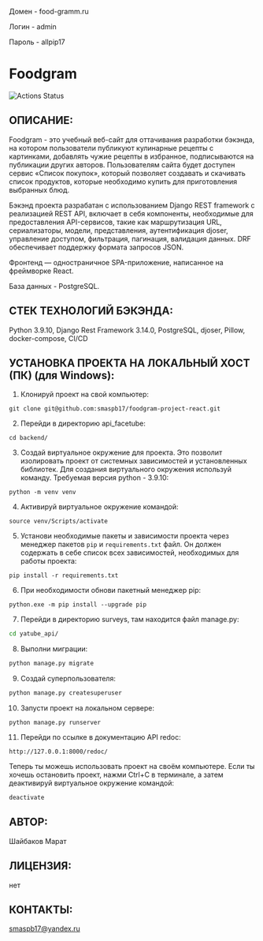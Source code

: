 Домен - food-gramm.ru

Логин - admin

Пароль - allpip17 

# Foodgram

![Actions Status](https://github.com/smaspb17/foodgram-project-react/actions/workflows/main.yml/badge.svg)

## ОПИСАНИЕ:

Foodgram - это учебный веб-сайт для оттачивания разработки бэкэнда, на котором пользователи публикуют кулинарные рецепты с картинками, добавлять чужие рецепты в избранное, подписываются на публикации других авторов. Пользователям сайта будет доступен сервис «Список покупок», который позволяет создавать и скачивать список продуктов, которые необходимо купить для приготовления выбранных блюд.

Бэкэнд проекта разрабатан с использованием Django REST framework с реализацией REST API, включает в себя компоненты, необходимые для предоставления API-сервисов, такие как маршрутизация URL, сериализаторы, модели, представления, аутентификация djoser, управление доступом, фильтрация, пагинация, валидация данных. DRF обеспечивает поддержку формата зaпросов JSON. 

Фронтенд — одностраничное SPA-приложение, написанное на фреймворке React.

База данных - PostgreSQL.

## СТЕК ТЕХНОЛОГИЙ БЭКЭНДА:
Python 3.9.10, Django Rest Framework 3.14.0, PostgreSQL, djoser, Pillow, docker-compose, CI/CD

## УСТАНОВКА ПРОЕКТА НА ЛОКАЛЬНЫЙ ХОСТ (ПК) (для Windows):

1. Клонируй проект на свой компьютер:
```
git clone git@github.com:smaspb17/foodgram-project-react.git
```
2. Перейди в директорию api_facetube:
```
cd backend/
```
3. Создай виртуальное окружение для проекта. Это позволит изолировать проект от системных зависимостей и установленных библиотек. Для создания виртуального окружения используй команду. Требуемая версия python - 3.9.10:
```
python -m venv venv
```
4. Активируй виртуальное окружение командой:
```
source venv/Scripts/activate
```
5. Установи необходимые пакеты и зависимости проекта через менеджер пакетов `pip` и `requirements.txt` файл. Он должен содержать в себе список всех зависимостей, необходимых для работы проекта:
```
pip install -r requirements.txt
```
6. При необходимости обнови пакетный менеджер pip:
``` 
python.exe -m pip install --upgrade pip
```
7. Перейди в директорию surveys, там находится файл manage.py:
```cmd
cd yatube_api/
```
8. Выполни миграции:
```cmd
python manage.py migrate
```
9. Создай суперпользователя:
```cmd
python manage.py createsuperuser
```
10. Запусти проект на локальном сервере:
```
python manage.py runserver
```
11. Перейди по ссылке в документацию API redoc:
```
http://127.0.0.1:8000/redoc/
```
Теперь ты можешь использовать проект на своём компьютере. Если ты хочешь остановить проект, нажми Ctrl+C в терминале, а затем деактивируй виртуальное окружение командой:
```cmd
deactivate
```

## АВТОР:

Шайбаков Марат

## ЛИЦЕНЗИЯ:

нет

## КОНТАКТЫ:

smaspb17@yandex.ru
